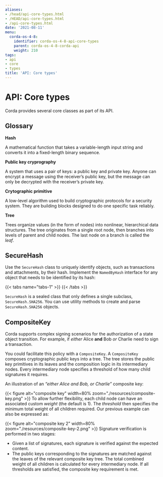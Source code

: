 ```yaml
---
aliases:
- /head/api-core-types.html
- /HEAD/api-core-types.html
- /api-core-types.html
date: '2021-08-11'
menu:
  corda-os-4-8:
    identifier: corda-os-4-8-api-core-types
    parent: corda-os-4-8-corda-api
    weight: 210
tags:
- api
- core
- types
title: 'API: Core types'
---
```





# API: Core types

Corda provides several core classes as part of its API.

## Glossary

**Hash**

A mathematical function that takes a variable-length input string and converts it into a fixed-length binary sequence.

**Public key cryprography**

A system that uses a pair of keys: a public key and private key. Anyone can encrypt a message using the receiver’s public key, but the message can only be decrypted with the receiver’s private key.

**Crytographic primitive**

A low-level algorithm used to build cryptographic protocols for a security system. They are building blocks designed to do one specific task reliably.


**Tree**

Trees organize values (in the form of nodes) into nonlinear, hierarchical data structures. The tree originates from a single root node, then branches into levels of parent and child nodes. The last node on a branch is called the *leaf*.

## SecureHash

Use the `SecureHash` class to uniquely identify objects, such as transactions and attachments, by their hash.
Implement the `NamedByHash` interface for any object that needs to be identified by its hash:

{{< tabs name="tabs-1" >}}
{{< /tabs >}}

`SecureHash` is a sealed class that only defines a single subclass, `SecureHash.SHA256`. You can use utility methods
to create and parse `SecureHash.SHA256` objects.



## CompositeKey

Corda supports complex signing scenarios for the authorization of a state object transition. For example,
if *either* Alice **and** Bob *or* Charlie need to sign a transaction.

You could facilitate this policy with a `CompositeKey`. A `CompositeKey` composes cryptographic public keys into a
tree. The tree stores the public key primitives in its leaves and
the composition logic in its intermediary nodes. Every intermediary node specifies a threshold of how many child
signatures it requires.

An illustration of an *“either Alice and Bob, or Charlie”* composite key:

{{< figure alt="composite key" width=80% zoom="./resources/composite-key.png" >}}
To allow further flexibility, each child node can have an associated custom *weight* (the default is 1). The *threshold*
then specifies the minimum total weight of all children required. Our previous example can also be expressed as:

{{< figure alt="composite key 2" width=80% zoom="./resources/composite-key-2.png" >}}
Signature verification is performed in two stages:



* Given a list of signatures, each signature is verified against the expected content.
* The public keys corresponding to the signatures are matched against the leaves of the relevant composite key tree.
  The total combined weight of all children is calculated for every intermediary node. If all thresholds are satisfied,
  the composite key requirement is met.
